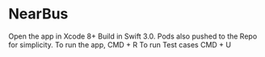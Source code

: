 # NearBus
Open the app in Xcode 8+
Build in Swift 3.0.
Pods also pushed to the Repo for simplicity.
To run the app, CMD + R
To run Test cases CMD + U
